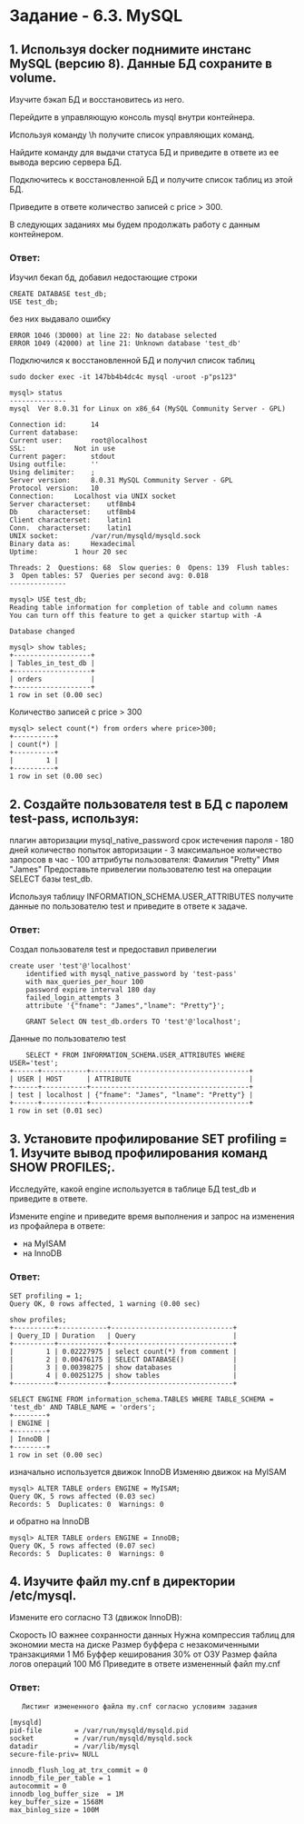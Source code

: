# Задание - 6.3. MySQL

##        1. Используя docker поднимите инстанс MySQL (версию 8). Данные БД сохраните в volume.

Изучите бэкап БД и восстановитесь из него.

Перейдите в управляющую консоль mysql внутри контейнера.

Используя команду \h получите список управляющих команд.

Найдите команду для выдачи статуса БД и приведите в ответе из ее вывода версию сервера БД.

Подключитесь к восстановленной БД и получите список таблиц из этой БД.

Приведите в ответе количество записей с price > 300.

В следующих заданиях мы будем продолжать работу с данным контейнером.

### Ответ:
Изучил бекап бд, добавил недостающие строки
```
CREATE DATABASE test_db;
USE test_db;
```

без них выдавало ошибку
```
ERROR 1046 (3D000) at line 22: No database selected
ERROR 1049 (42000) at line 21: Unknown database 'test_db'
```

Подключился к восстановленной БД и получил список таблиц
```
sudo docker exec -it 147bb4b4dc4c mysql -uroot -p"ps123"

mysql> status
--------------
mysql  Ver 8.0.31 for Linux on x86_64 (MySQL Community Server - GPL)

Connection id:		14
Current database:	
Current user:		root@localhost
SSL:			Not in use
Current pager:		stdout
Using outfile:		''
Using delimiter:	;
Server version:		8.0.31 MySQL Community Server - GPL
Protocol version:	10
Connection:		Localhost via UNIX socket
Server characterset:	utf8mb4
Db     characterset:	utf8mb4
Client characterset:	latin1
Conn.  characterset:	latin1
UNIX socket:		/var/run/mysqld/mysqld.sock
Binary data as:		Hexadecimal
Uptime:			1 hour 20 sec

Threads: 2  Questions: 68  Slow queries: 0  Opens: 139  Flush tables: 3  Open tables: 57  Queries per second avg: 0.018
--------------

mysql> USE test_db;
Reading table information for completion of table and column names
You can turn off this feature to get a quicker startup with -A

Database changed
```
```
mysql> show tables;
+-------------------+
| Tables_in_test_db |
+-------------------+
| orders            |
+-------------------+
1 row in set (0.00 sec)
```
Количество записей с price > 300
```
mysql> select count(*) from orders where price>300;
+----------+
| count(*) |
+----------+
|        1 |
+----------+
1 row in set (0.00 sec)
```
##        2. Создайте пользователя test в БД c паролем test-pass, используя:

плагин авторизации mysql_native_password
срок истечения пароля - 180 дней
количество попыток авторизации - 3
максимальное количество запросов в час - 100
аттрибуты пользователя:
Фамилия "Pretty"
Имя "James"
Предоставьте привелегии пользователю test на операции SELECT базы test_db.

Используя таблицу INFORMATION_SCHEMA.USER_ATTRIBUTES получите данные по пользователю test и приведите в ответе к задаче.



### Ответ:
Создал пользователя test и предоставил привелегии
```
create user 'test'@'localhost' 
    identified with mysql_native_password by 'test-pass' 
    with max_queries_per_hour 100
    password expire interval 180 day 
    failed_login_attempts 3 
    attribute '{"fname": "James","lname": "Pretty"}';
    
    GRANT Select ON test_db.orders TO 'test'@'localhost';
```
Данные по пользователю test
```    
    SELECT * FROM INFORMATION_SCHEMA.USER_ATTRIBUTES WHERE USER='test';
+------+-----------+---------------------------------------+
| USER | HOST      | ATTRIBUTE                             |
+------+-----------+---------------------------------------+
| test | localhost | {"fname": "James", "lname": "Pretty"} |
+------+-----------+---------------------------------------+
1 row in set (0.01 sec)
```


##       3. Установите профилирование SET profiling = 1. Изучите вывод профилирования команд SHOW PROFILES;.

Исследуйте, какой engine используется в таблице БД test_db и приведите в ответе.

Измените engine и приведите время выполнения и запрос на изменения из профайлера в ответе:

- на MyISAM
- на InnoDB

### Ответ:
```
SET profiling = 1;
Query OK, 0 rows affected, 1 warning (0.00 sec)

show profiles;
+----------+------------+------------------------------+
| Query_ID | Duration   | Query                        |
+----------+------------+------------------------------+
|        1 | 0.02227975 | select count(*) from comment |
|        2 | 0.00476175 | SELECT DATABASE()            |
|        3 | 0.00398275 | show databases               |
|        4 | 0.00251275 | show tables                  |
+----------+------------+------------------------------+
```
```
SELECT ENGINE FROM information_schema.TABLES WHERE TABLE_SCHEMA = 'test_db' AND TABLE_NAME = 'orders';
+--------+
| ENGINE |
+--------+
| InnoDB |
+--------+
1 row in set (0.00 sec)
```
изначально используется движок InnoDB
Изменяю движок на MyISAM
```
mysql> ALTER TABLE orders ENGINE = MyISAM;
Query OK, 5 rows affected (0.03 sec)
Records: 5  Duplicates: 0  Warnings: 0

```
и обратно на InnoDB
```
mysql> ALTER TABLE orders ENGINE = InnoDB;
Query OK, 5 rows affected (0.07 sec)
Records: 5  Duplicates: 0  Warnings: 0
```


##        4. Изучите файл my.cnf в директории /etc/mysql.

Измените его согласно ТЗ (движок InnoDB):

Скорость IO важнее сохранности данных
Нужна компрессия таблиц для экономии места на диске
Размер буффера с незакомиченными транзакциями 1 Мб
Буффер кеширования 30% от ОЗУ
Размер файла логов операций 100 Мб
Приведите в ответе измененный файл my.cnf

### Ответ: 
       Листинг измененного файла my.cnf согласно условиям задания
```
[mysqld]
pid-file        = /var/run/mysqld/mysqld.pid
socket          = /var/run/mysqld/mysqld.sock
datadir         = /var/lib/mysql
secure-file-priv= NULL

innodb_flush_log_at_trx_commit = 0 
innodb_file_per_table = 1
autocommit = 0
innodb_log_buffer_size	= 1M
key_buffer_size = 1568М
max_binlog_size	= 100M
```
